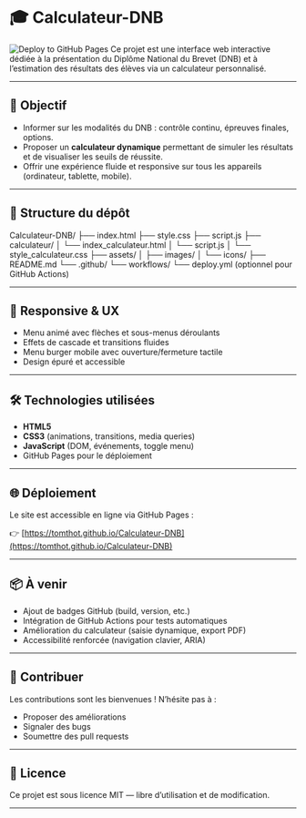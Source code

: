 # 🎓 Calculateur-DNB

![Deploy to GitHub Pages](https://github.com/tomthot/Calculateur-DNB/actions/workflows/deploy.yml/badge.svg)
Ce projet est une interface web interactive dédiée à la présentation du Diplôme National du Brevet (DNB) et à l’estimation des résultats des élèves via un calculateur personnalisé.

---

## 🚀 Objectif

- Informer sur les modalités du DNB : contrôle continu, épreuves finales, options.
- Proposer un **calculateur dynamique** permettant de simuler les résultats et de visualiser les seuils de réussite.
- Offrir une expérience fluide et responsive sur tous les appareils (ordinateur, tablette, mobile).

---

## 🧩 Structure du dépôt

Calculateur-DNB/
├── index.html
├── style.css
├── script.js
├── calculateur/
│   └── index_calculateur.html
│   └── script.js
│   └── style_calculateur.css
├── assets/
│   ├── images/
│   └── icons/
├── README.md
└── .github/
    └── workflows/
        └── deploy.yml (optionnel pour GitHub Actions)


---

## 📱 Responsive & UX

- Menu animé avec flèches et sous-menus déroulants
- Effets de cascade et transitions fluides
- Menu burger mobile avec ouverture/fermeture tactile
- Design épuré et accessible

---

## 🛠️ Technologies utilisées

- **HTML5**
- **CSS3** (animations, transitions, media queries)
- **JavaScript** (DOM, événements, toggle menu)
- GitHub Pages pour le déploiement

---

## 🌐 Déploiement

Le site est accessible en ligne via GitHub Pages :

👉 [https://tomthot.github.io/Calculateur-DNB](https://tomthot.github.io/Calculateur-DNB)

---

## 📦 À venir

- Ajout de badges GitHub (build, version, etc.)
- Intégration de GitHub Actions pour tests automatiques
- Amélioration du calculateur (saisie dynamique, export PDF)
- Accessibilité renforcée (navigation clavier, ARIA)

---

## 🤝 Contribuer

Les contributions sont les bienvenues ! N’hésite pas à :
- Proposer des améliorations
- Signaler des bugs
- Soumettre des pull requests

---

## 📄 Licence

Ce projet est sous licence MIT — libre d’utilisation et de modification.

---
